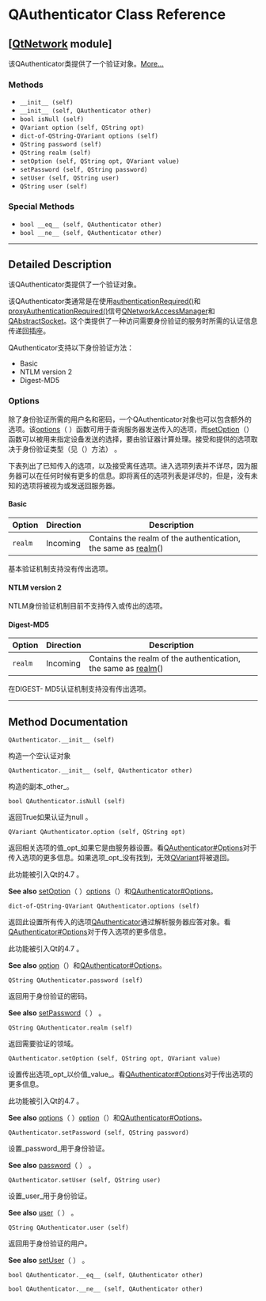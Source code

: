 # QAuthenticator Class Reference

## [[QtNetwork](index.htm) module]

该QAuthenticator类提供了一个验证对象。[More...](#details)

### Methods

*   `__init__ (self)`
*   `__init__ (self, QAuthenticator other)`
*   `bool isNull (self)`
*   `QVariant option (self, QString opt)`
*   `dict-of-QString-QVariant options (self)`
*   `QString password (self)`
*   `QString realm (self)`
*   `setOption (self, QString opt, QVariant value)`
*   `setPassword (self, QString password)`
*   `setUser (self, QString user)`
*   `QString user (self)`

### Special Methods

*   `bool __eq__ (self, QAuthenticator other)`
*   `bool __ne__ (self, QAuthenticator other)`

* * *

## Detailed Description

该QAuthenticator类提供了一个验证对象。

该QAuthenticator类通常是在使用[authenticationRequired()](qnetworkaccessmanager.html#authenticationRequired)和[proxyAuthenticationRequired()](qnetworkaccessmanager.html#proxyAuthenticationRequired)信号[QNetworkAccessManager](qnetworkaccessmanager.html)和[QAbstractSocket](qabstractsocket.html)。这个类提供了一种访问需要身份验证的服务时所需的认证信息传递回插座。

QAuthenticator支持以下身份验证方法：

*   Basic
*   NTLM version 2
*   Digest-MD5

### Options

除了身份验证所需的用户名和密码，一个QAuthenticator对象也可以包含额外的选项。该[options](qauthenticator.html#options)（ ）函数可用于查询服务器发送传入的选项，而[setOption](qauthenticator.html#setOption)（）函数可以被用来指定设备发送的选择，要由验证器计算处理。接受和提供的选项取决于身份验证类型（见（）方法） 。

下表列出了已知传入的选项，以及接受离任选项。进入选项列表并不详尽，因为服务器可以在任何时候有更多的信息。即将离任的选项列表是详尽的，但是，没有未知的选项将被视为或发送回服务器。

#### Basic

| Option | Direction | Description |
| --- | --- | --- |
| `realm` | Incoming | Contains the realm of the authentication, the same as [realm](qauthenticator.html#realm)() |

基本验证机制支持没有传出选项。

#### NTLM version 2

NTLM身份验证机制目前不支持传入或传出的选项。

#### Digest-MD5

| Option | Direction | Description |
| --- | --- | --- |
| `realm` | Incoming | Contains the realm of the authentication, the same as [realm](qauthenticator.html#realm)() |

在DIGEST- MD5认证机制支持没有传出选项。

* * *

## Method Documentation

```
QAuthenticator.__init__ (self)
```

构造一个空认证对象

```
QAuthenticator.__init__ (self, QAuthenticator other)
```

构造的副本_other_。

```
bool QAuthenticator.isNull (self)
```

返回True如果认证为null 。

```
QVariant QAuthenticator.option (self, QString opt)
```

返回相关选项的值_opt_如果它是由服务器设置。看[QAuthenticator#Options](qauthenticator.html#options)对于传入选项的更多信息。如果选项_opt_没有找到，无效[QVariant](qvariant.html)将被退回。

此功能被引入Qt的4.7 。

**See also** [setOption](qauthenticator.html#setOption)（ ）[options](qauthenticator.html#options)（）和[QAuthenticator#Options](qauthenticator.html#options)。

```
dict-of-QString-QVariant QAuthenticator.options (self)
```

返回此设置所有传入的选项[QAuthenticator](qauthenticator.html)通过解析服务器应答对象。看[QAuthenticator#Options](qauthenticator.html#options)对于传入选项的更多信息。

此功能被引入Qt的4.7 。

**See also** [option](qauthenticator.html#option)（）和[QAuthenticator#Options](qauthenticator.html#options)。

```
QString QAuthenticator.password (self)
```

返回用于身份验证的密码。

**See also** [setPassword](qauthenticator.html#setPassword)（ ） 。

```
QString QAuthenticator.realm (self)
```

返回需要验证的领域。

```
QAuthenticator.setOption (self, QString opt, QVariant value)
```

设置传出选项_opt_以价值_value_。看[QAuthenticator#Options](qauthenticator.html#options)对于传出选项的更多信息。

此功能被引入Qt的4.7 。

**See also** [options](qauthenticator.html#options)（ ）[option](qauthenticator.html#option)（）和[QAuthenticator#Options](qauthenticator.html#options)。

```
QAuthenticator.setPassword (self, QString password)
```

设置_password_用于身份验证。

**See also** [password](qauthenticator.html#password)（ ） 。

```
QAuthenticator.setUser (self, QString user)
```

设置_user_用于身份验证。

**See also** [user](qauthenticator.html#user)（ ） 。

```
QString QAuthenticator.user (self)
```

返回用于身份验证的用户。

**See also** [setUser](qauthenticator.html#setUser)（ ） 。

```
bool QAuthenticator.__eq__ (self, QAuthenticator other)
```

```
bool QAuthenticator.__ne__ (self, QAuthenticator other)
```